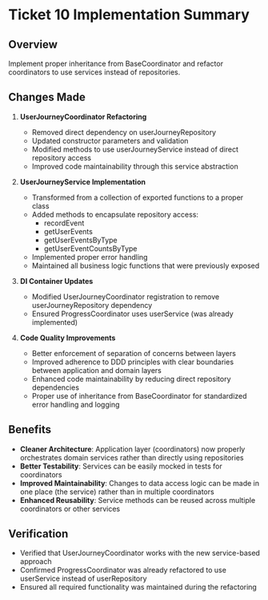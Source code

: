 # Ticket 10 Implementation Summary

## Overview

Implement proper inheritance from BaseCoordinator and refactor coordinators to use services instead of repositories.

## Changes Made

1. **UserJourneyCoordinator Refactoring**
   - Removed direct dependency on userJourneyRepository
   - Updated constructor parameters and validation
   - Modified methods to use userJourneyService instead of direct repository access
   - Improved code maintainability through this service abstraction

2. **UserJourneyService Implementation**
   - Transformed from a collection of exported functions to a proper class
   - Added methods to encapsulate repository access:
     - recordEvent
     - getUserEvents
     - getUserEventsByType
     - getUserEventCountsByType
   - Implemented proper error handling
   - Maintained all business logic functions that were previously exposed

3. **DI Container Updates**
   - Modified UserJourneyCoordinator registration to remove userJourneyRepository dependency
   - Ensured ProgressCoordinator uses userService (was already implemented)

4. **Code Quality Improvements**
   - Better enforcement of separation of concerns between layers
   - Improved adherence to DDD principles with clear boundaries between application and domain layers
   - Enhanced code maintainability by reducing direct repository dependencies
   - Proper use of inheritance from BaseCoordinator for standardized error handling and logging

## Benefits

- **Cleaner Architecture**: Application layer (coordinators) now properly orchestrates domain services rather than directly using repositories
- **Better Testability**: Services can be easily mocked in tests for coordinators
- **Improved Maintainability**: Changes to data access logic can be made in one place (the service) rather than in multiple coordinators
- **Enhanced Reusability**: Service methods can be reused across multiple coordinators or other services

## Verification

- Verified that UserJourneyCoordinator works with the new service-based approach
- Confirmed ProgressCoordinator was already refactored to use userService instead of userRepository
- Ensured all required functionality was maintained during the refactoring 
